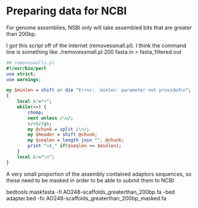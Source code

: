 # Preparing data for NCBI

For genome assemblies, NSBI only will take assembled bits that are greater than 200bp.

I got this script off of the internet (removessmall.pl). I think the command line is something like ./removessmall.pl 200 fasta.in > fasta_filtered.out

```perl
## removesmalls.pl
#!/usr/bin/perl
use strict;
use warnings;

my $minlen = shift or die "Error: `minlen` parameter not provided\n";
{
    local $/=">";
    while(<>) {
        chomp;
        next unless /\w/;
        s/>$//gs;
        my @chunk = split /\n/;
        my $header = shift @chunk;
        my $seqlen = length join "", @chunk;
        print ">$_" if($seqlen >= $minlen);
    }
    local $/="\n";
}
```

A very small proportion of the assembly contained adaptors sequences, so these need to be masked in order to be able to submit them to NCBI:

bedtools maskfasta -fi AO248-scaffolds_greaterthan_200bp.fa -bed adapter.bed -fo AO248-scaffolds_greaterthan_200bp_masked.fa
